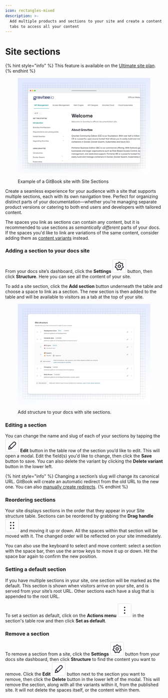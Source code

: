 ```yaml
---
icon: rectangles-mixed
description: >-
  Add multiple products and sections to your site and create a content hub with
  tabs to access all your content
---
```


# Site sections

{% hint style="info" %}
This feature is available on the [Ultimate site plan](https://www.gitbook.com/pricing).
{% endhint %}

<figure><img src="../../.gitbook/assets/10_01_25_site_sections_published.svg" alt=""><figcaption><p>Example of a GitBook site with Site Sections</p></figcaption></figure>

Create a seamless experience for your audience with a site that supports multiple sections, each with its own navigation tree. Perfect for organizing distinct parts of your documentation—whether you're managing separate product versions or catering to both end users and developers with tailored content.&#x20;

The spaces you link as sections can contain any content, but it is recommended to use sections as _semantically different_ parts of your docs. If the spaces you'd like to link are variations of the same content, consider adding them as [content variants](variants.md) instead.

### Adding a section to your docs site

From your docs site’s dashboard, click the **Settings** <picture><source srcset="../../.gitbook/assets/settings_icon_dark.svg" media="(prefers-color-scheme: dark)"><img src="../../.gitbook/assets/settings_icon_light.svg" alt=""></picture> button, then click **Structure**. Here you can see all the content of your site.

To add a site section, click the **Add section** button underneath the table and choose a space to link as a section. The new section is then added to the table and will be available to visitors as a tab at the top of your site.

<figure><img src="../../.gitbook/assets/10_01_25_site_structure.svg" alt=""><figcaption><p>Add structure to your docs with site sections.</p></figcaption></figure>

### Editing a section

You can change the name and slug of each of your sections by tapping the <picture><source srcset="../../.gitbook/assets/edit_icon_dark.svg" media="(prefers-color-scheme: dark)"><img src="../../.gitbook/assets/edit_icon_light.svg" alt=""></picture> **Edit** button in the table row of the section you’d like to edit. This will open a modal. Edit the field(s) you'd like to change, then click the **Save** button to save. You can also delete the variant by clicking the **Delete variant** button in the lower left.&#x20;

{% hint style="info" %}
Changing a section’s slug will change its canonical URL. GitBook will create an automatic redirect from the old URL to the new one. You can also [manually create redirects](../site-redirects.md).
{% endhint %}

### Reordering sections

Your site displays sections in the order that they appear in your Site structure table. Sections can be reordered by grabbing the **Drag handle** <picture><source srcset="../../.gitbook/assets/options_menu_icon_dark.svg" media="(prefers-color-scheme: dark)"><img src="../../.gitbook/assets/options_menu_icon_light.svg" alt=""></picture> and moving it up or down. All the spaces within that section will be moved with it. The changed order will be reflected on your site immediately.

You can also use the keyboard to select and move content: select a section with the space bar, then use the arrow keys to move it up or down. Hit the space bar again to confirm the new position.&#x20;

### Setting a default section

If you have multiple sections in your site, one section will be marked as the default. This section is shown when visitors arrive on your site, and is served from your site’s root URL. Other sections each have a slug that is appended to the root URL.

To set a section as default, click on the **Actions menu** <picture><source srcset="../../.gitbook/assets/actions_icon_dark.svg" media="(prefers-color-scheme: dark)"><img src="../../.gitbook/assets/actions_icon_light.svg" alt=""></picture> in the section's table row and then click **Set as default**.

### Remove a section

To remove a section from a site, click the **Settings** <picture><source srcset="../../.gitbook/assets/settings_icon_dark.svg" media="(prefers-color-scheme: dark)"><img src="../../.gitbook/assets/settings_icon_light.svg" alt=""></picture> button from your docs site dashboard, then click **Structure** to find the content you want to remove. Click the **Edit** <picture><source srcset="../../.gitbook/assets/edit_icon_dark.svg" media="(prefers-color-scheme: dark)"><img src="../../.gitbook/assets/edit_icon_light.svg" alt=""></picture> button next to the section you want to remove, then click the **Delete** button in the lower left of the modal. This will remove the section, along with all the variants within it, from the published site. It will not delete the spaces itself, or the content within them.
